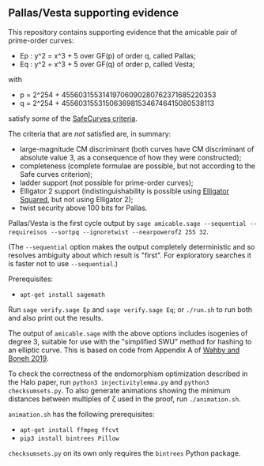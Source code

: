 Pallas/Vesta supporting evidence
--------------------------------

This repository contains supporting evidence that the amicable pair of
prime-order curves:

* Ep : y^2 = x^3 + 5 over GF(p) of order q, called Pallas;
* Eq : y^2 = x^3 + 5 over GF(q) of order p, called Vesta;

with

* p = 2^254 + 45560315531419706090280762371685220353
* q = 2^254 + 45560315531506369815346746415080538113

satisfy *some* of the [SafeCurves criteria](https://safecurves.cr.yp.to/index.html).

The criteria that are *not* satisfied are, in summary:

* large-magnitude CM discriminant (both curves have CM discriminant of absolute value 3,
  as a consequence of how they were constructed);
* completeness (complete formulae are possible, but not according to the Safe curves
  criterion);
* ladder support (not possible for prime-order curves);
* Elligator 2 support (indistinguishability is possible using
  [Elligator Squared](https://ifca.ai/pub/fc14/paper_25.pdf), but not using Elligator 2);
* twist security above 100 bits for Pallas.

Pallas/Vesta is the first cycle output by
``sage amicable.sage --sequential --requireisos --sortpq --ignoretwist --nearpowerof2 255 32``.

(The `--sequential` option makes the output completely deterministic and so resolves
ambiguity about which result is "first". For exploratory searches it is faster not to
use `--sequential`.)

Prerequisites:

* ``apt-get install sagemath``

Run ``sage verify.sage Ep`` and ``sage verify.sage Eq``; or ``./run.sh`` to run both
and also print out the results.

The output of ``amicable.sage`` with the above options includes isogenies of degree 3,
suitable for use with the "simplified SWU" method for hashing to an elliptic curve.
This is based on code from Appendix A of [Wahby and Boneh 2019](https://eprint.iacr.org/2019/403.pdf).

To check the correctness of the endomorphism optimization described in the Halo paper, run
``python3 injectivitylemma.py`` and ``python3 checksumsets.py``. To also generate animations
showing the minimum distances between multiples of ζ used in the proof, run ``./animation.sh``.

``animation.sh`` has the following prerequisites:

* ``apt-get install ffmpeg ffcvt``
* ``pip3 install bintrees Pillow``

``checksumsets.py`` on its own only requires the ``bintrees`` Python package.
